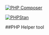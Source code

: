[![PHP Composer](https://github.com/ONyklicek/Helper-tool/actions/workflows/php.yml/badge.svg?branch=1.0.0-BETA)](https://github.com/ONyklicek/Helper-tool/actions/workflows/php.yml)

[![PHPStan](https://github.com/ONyklicek/Helper-tool/actions/workflows/phpStan.yml/badge.svg)](https://github.com/ONyklicek/Helper-tool/actions/workflows/phpStan.yml)

##PHP Helper tool

